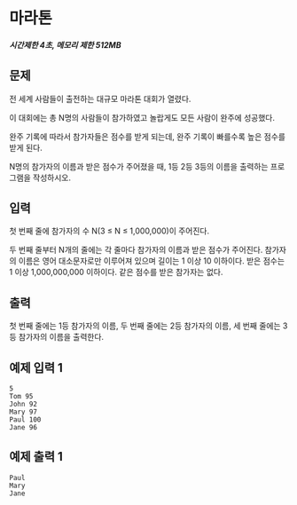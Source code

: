 # 마라톤

##### 시간제한 4초, 메모리 제한 512MB

## 문제

전 세계 사람들이 출전하는 대규모 마라톤 대회가 열렸다.

이 대회에는 총 N명의 사람들이 참가하였고 놀랍게도 모든 사람이 완주에 성공했다.

완주 기록에 따라서 참가자들은 점수를 받게 되는데, 완주 기록이 빠를수록 높은 점수를 받게 된다.

N명의 참가자의 이름과 받은 점수가 주어졌을 때, 1등 2등 3등의 이름을 출력하는 프로그램을 작성하시오.



## 입력

첫 번째 줄에 참가자의 수 N(3 ≤ N ≤ 1,000,000)이 주어진다.

두 번째 줄부터 N개의 줄에는 각 줄마다 참가자의 이름과 받은 점수가 주어진다. 참가자의 이름은 영어 대소문자로만 이루어져 있으며 길이는 1 이상 10 이하이다. 받은 점수는 1 이상 1,000,000,000 이하이다. 같은 점수를 받은 참가자는 없다.



## 출력

첫 번째 줄에는 1등 참가자의 이름, 두 번째 줄에는 2등 참가자의 이름, 세 번째 줄에는 3등 참가자의 이름을 출력한다.



## 예제 입력 1

```
5
Tom 95
John 92
Mary 97
Paul 100
Jane 96
```



## 예제 출력 1

```
Paul
Mary
Jane
```


